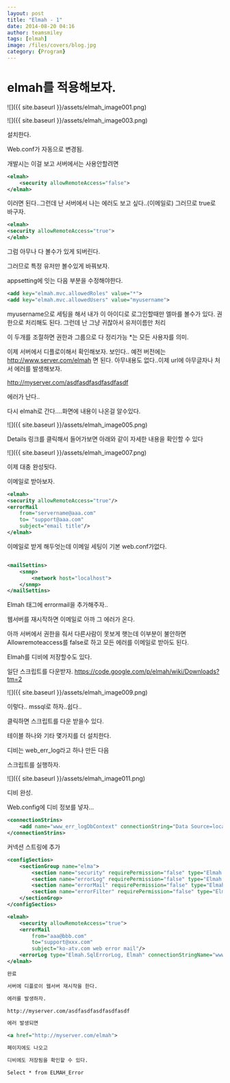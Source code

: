 ```yaml
--- 
layout: post 
title: "Elmah - 1"  
date: 2014-08-20 04:16
author: teamsmiley 
tags: [elmah]
image: /files/covers/blog.jpg
category: {Program}
---
```


# elmah를 적용해보자. 

![]({{ site.baseurl }}/assets/elmah_image001.png)

![]({{ site.baseurl }}/assets/elmah_image003.png)

설치한다.

Web.conf가 자동으로 변경됨.

개발시는 이걸 보고 서버에서는 사용안할려면
```xml
<elmah>
    <security allowRemoteAccess="false">
</elmah>
```

이러면 된다..그런데 난 서버에서 나는 에러도 보고 싶다..(이메일로)
그러므로 true로 바구자.

```xml
<elmah>
<security allowRemoteAccess="true">
</elmh>
```

그럼 아무나 다 볼수가 있게 되버린다.

그러므로 특정 유저만 볼수있게 바꿔보자.

appsetting에 잇는 다음 부분을 수정해야한다.
```xml
<add key="elmah.mvc.allowedRoles" value="*">
<add key="elmah.mvc.allowedUsers" value="myusername">
```

myusername으로 세팅을 해서 내가 이 아이디로 로그인할때만 엘마를 볼수가 있다.
권한으로 처리해도 된다. 그런데 난 그냥 귀찮아서 유저이름만 처리

이 두개를 조절하면 권한과 그룹으로 다 정리가능
*는 모든 사용자를 의미.

이제 서버에서 디플로이해서 확인해보자.
보인다..
예전 버전에는 <a href="http://www.server.com/elmah">http://www.server.com/elmah</a> 면 된다.
아무내용도 없다..이제 url에 아무글자나 처서 에러를 발생해보자.

http://myserver.com/asdfasdfasdfasdfasdf

에러가 난다..

다시 elmah로 간다….화면에 내용이 나온걸 알수있다.

![]({{ site.baseurl }}/assets/elmah_image005.png)

Details 링크를 클릭해서 들어가보면 아래와 같이 자세한 내용을 확인할 수 있다

![]({{ site.baseurl }}/assets/elmah_image007.png)

이제 대충 완성됫다.

이메일로 받아보자.
```xml
<elmah>
<security allowRemoteAccess="true"/>
<errorMail 
    from="servername@aaa.com" 
    to= "support@aaa.com" 
    subject="email title"/>
</elmah>
```

이메일로 받게 해두엇는데 이메일 세팅이 기본 web.conf가없다.

```xml

<mailSettins>
    <snmp>
        <network host="localhost">
    </snmp>
</mailSettins>
```

Elmah 태그에 errormail을 추가해주자..

웹서버를 재시작하면 이메일로 아까 그 에러가 온다.

아까 서버에서 권한을 줘서 다른사람이 못보게 햇는데 이부분이 불안하면
Allowremoteaccess를 false로 하고 모든 에러를 이메일로 받아도 된다.

Elmah를 디비에 저장할수도 있다.

일단 스크립트를 다운받자.
<a href="https://code.google.com/p/elmah/wiki/Downloads?tm=2">https://code.google.com/p/elmah/wiki/Downloads?tm=2</a>

![]({{ site.baseurl }}/assets/elmah_image009.png)

이렇다.. mssql로 하자..쉽다..

클릭하면 스크립트를 다운 받을수 있다.

테이블 하나와 기타 몇가지를 더 설치한다.

디비는 web_err_log라고 하나 만든 다음

스크립트를 실행하자.

![]({{ site.baseurl }}/assets/elmah_image011.png)

디비 완성.

Web.config에 디비 정보를 넣자…
```xml
<connectionStrins>
    <add name="www_err_logDbContext" connectionString="Data Source=localhost;Initial Catalog=LogDatabase;Persist Security Info=True;User ID=username;Password=password;MultipleActiveResultSets=True" providerName="System.Data.SqlClient">
</connectionStrins>
```
커넥션 스트링에 추가
```xml
<configSectios>
    <sectionGroup name="elma">
        <section name="security" requirePermission="false" type="Elmah.SecuritySectionHandler, Elmah">
        <section name="errorLog" requirePermission="false" type="Elmah.ErrorLogSectionHandler, Elmah">
        <section name="errorMail" requirePermission="false" type="Elmah.ErrorMailSectionHandler, Elmah">
        <section name="errorFilter" requirePermission="false" type="Elmah.ErrorFilterSectionHandler, Elmah">
    </sectionGrop>
</configSectios>

<elmah>
    <security allowRemoteAccess="true">
    <errorMail 
        from="aaa@bbb.com" 
        to="support@xxx.com" 
        subject="ko-atv.com web error mail"/>
    <errorLog type="Elmah.SqlErrorLog, Elmah" connectionStringName="www_err_logDbContext ">
</elmah>

완료

서버에 디플로이 웹서버 재시작을 한다.

에러를 발생하자.

http://myserver.com/asdfasdfasdfasdfasdf

에러 발생되면 

<a href="http://myserver.com/elmah">

페이지에도 나오고

디비에도 저장됨을 확인할 수 있다.

Select * from ELMAH_Error

